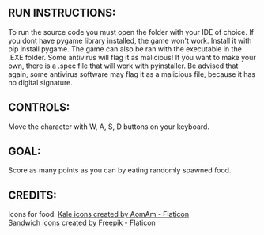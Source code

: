 RUN INSTRUCTIONS:
------------------------------------------------------------------------------------------------------------
To run the source code you must open the folder with your IDE of choice.
If you dont have pygame library installed, the game won't work. Install it with pip install pygame.
The game can also be ran with the executable in the .EXE folder. Some antivirus will flag it as malicious!
If you want to make your own, there is a .spec file that will work with pyinstaller. Be advised that again, 
some antivirus software may flag it as a malicious file, because it has no digital signature.

CONTROLS:
------------------------------------------------------------------------------------------------------------
Move the character with W, A, S, D buttons on your keyboard. 

GOAL:
------------------------------------------------------------------------------------------------------------
Score as many points as you can by eating randomly spawned food.

CREDITS:
------------------------------------------------------------------------------------------------------------
Icons for food: 
<a href="https://www.flaticon.com/free-icons/kale" title="kale icons">Kale icons created by AomAm - Flaticon</a>
<br>
<a href="https://www.flaticon.com/free-icons/sandwich" title="sandwich icons">Sandwich icons created by Freepik - Flaticon</a>
